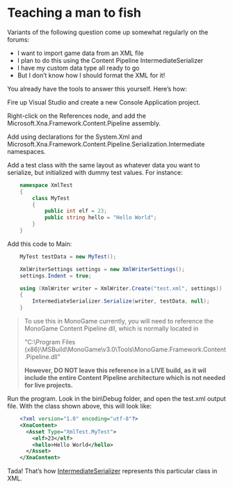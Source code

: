 # Teaching a man to fish

Variants of the following question come up somewhat regularly on the forums:

* I want to import game data from an XML file
* I plan to do this using the Content Pipeline IntermediateSerializer
* I have my custom data type all ready to go
* But I don’t know how I should format the XML for it!

You already have the tools to answer this yourself. Here’s how:

Fire up Visual Studio and create a new Console Application project.

Right-click on the References node, and add the Microsoft.Xna.Framework.Content.Pipeline assembly.

Add using declarations for the System.Xml and Microsoft.Xna.Framework.Content.Pipeline.Serialization.Intermediate namespaces.

Add a test class with the same layout as whatever data you want to serialize, but initialized with dummy test values. For instance:

```csharp
    namespace XmlTest
    {
        class MyTest
        {
            public int elf = 23;
            public string hello = "Hello World";
        }
    }
```

Add this code to Main:

```csharp
    MyTest testData = new MyTest();

    XmlWriterSettings settings = new XmlWriterSettings();
    settings.Indent = true;

    using (XmlWriter writer = XmlWriter.Create("test.xml", settings))
    {
        IntermediateSerializer.Serialize(writer, testData, null);
    }
```

> To use this in MonoGame currently, you will need to reference the MonoGame Content Pipeline dll, which is normally located in
>
> "C:\Program Files (x86)\MSBuild\MonoGame\v3.0\Tools\MonoGame.Framework.Content.Pipeline.dll"
>
> **However, DO NOT leave this reference in a LIVE build, as it wil include the entire Content Pipeline architecture which is not needed for live projects.**

Run the program. Look in the bin\Debug folder, and open the test.xml output file. With the class shown above, this will look like:

```xml
    <?xml version="1.0" encoding="utf-8"?>
    <XnaContent>
      <Asset Type="XmlTest.MyTest">
        <elf>23</elf>
        <hello>Hello World</hello>
      </Asset>
    </XnaContent>
```

Tada! That’s how [IntermediateSerializer](https://github.com/simondarksidej/XNAGameStudio/wiki/Web_Articles/ShawnHargreaves/Everything-you-ever-wanted-to-know-about-IntermediateSerializer) represents this particular class in XML.
